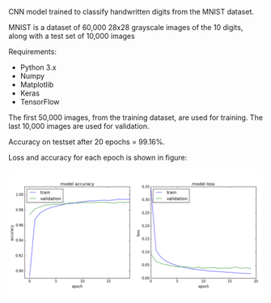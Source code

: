 CNN model trained to classify handwritten digits from the MNIST dataset.

MNIST is a dataset of 60,000 28x28 grayscale images of the 10 digits, along with a test set of 10,000 images

Requirements:

* Python 3.x
* Numpy
* Matplotlib
* Keras
* TensorFlow

The first 50,000 images, from the training dataset, are used for training. The last 10,000 images are used for validation.

Accuracy on testset after 20 epochs = 99.16%.

Loss and accuracy for each epoch is shown in figure:

![figure_1](figure_1.png)
